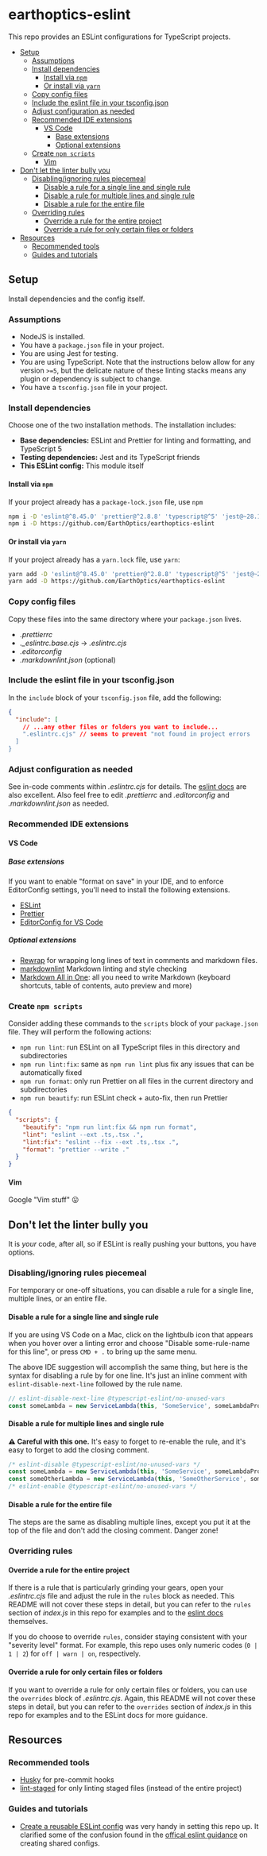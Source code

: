 # earthoptics-eslint

This repo provides an ESLint configurations for TypeScript projects.

- [Setup](#setup)
  - [Assumptions](#assumptions)
  - [Install dependencies](#install-dependencies)
    - [Install via `npm`](#install-via-npm)
    - [Or install via `yarn`](#or-install-via-yarn)
  - [Copy config files](#copy-config-files)
  - [Include the eslint file in your tsconfig.json](#include-the-eslint-file-in-your-tsconfigjson)
  - [Adjust configuration as needed](#adjust-configuration-as-needed)
  - [Recommended IDE extensions](#recommended-ide-extensions)
    - [VS Code](#vs-code)
      - [Base extensions](#base-extensions)
      - [Optional extensions](#optional-extensions)
  - [Create `npm scripts`](#create-npm-scripts)
    - [Vim](#vim)
- [Don't let the linter bully you](#dont-let-the-linter-bully-you)
  - [Disabling/ignoring rules piecemeal](#disablingignoring-rules-piecemeal)
    - [Disable a rule for a single line and single rule](#disable-a-rule-for-a-single-line-and-single-rule)
    - [Disable a rule for multiple lines and single rule](#disable-a-rule-for-multiple-lines-and-single-rule)
    - [Disable a rule for the entire file](#disable-a-rule-for-the-entire-file)
  - [Overriding rules](#overriding-rules)
    - [Override a rule for the entire project](#override-a-rule-for-the-entire-project)
    - [Override a rule for only certain files or folders](#override-a-rule-for-only-certain-files-or-folders)
- [Resources](#resources)
  - [Recommended tools](#recommended-tools)
  - [Guides and tutorials](#guides-and-tutorials)

## Setup

Install dependencies and the config itself.

### Assumptions

- NodeJS is installed.
- You have a `package.json` file in your project.
- You are using Jest for testing.
- You are using TypeScript. Note that the instructions below allow for any version `>=5`, but the
  delicate nature of these linting stacks means any plugin or dependency is subject to change.
- You have a `tsconfig.json` file in your project.

### Install dependencies

Choose one of the two installation methods. The installation includes:

- **Base dependencies:** ESLint and Prettier for linting and formatting, and TypeScript 5
- **Testing dependencies:** Jest and its TypeScript friends
- **This ESLint config:** This module itself

#### Install via `npm`

If your project already has a `package-lock.json` file, use `npm`

```sh
npm i -D 'eslint@^8.45.0' 'prettier@^2.8.8' 'typescript@^5' 'jest@~28.1.3' '@types/jest@~28.1.3' 'ts-jest@^28'
npm i -D https://github.com/EarthOptics/earthoptics-eslint
```

#### Or install via `yarn`

If your project already has a `yarn.lock` file, use `yarn`:

```sh
yarn add -D 'eslint@^8.45.0' 'prettier@^2.8.8' 'typescript@^5' 'jest@~28.1.3' '@types/jest@~28.1.3' 'ts-jest@^28'
yarn add -D https://github.com/EarthOptics/earthoptics-eslint
```

### Copy config files

Copy these files into the same directory where your `package.json` lives.

- _.prettierrc_
- _.\_eslintrc.base.cjs_ -> _.eslintrc.cjs_
- _.editorconfig_
- _.markdownlint.json_ (optional)

### Include the eslint file in your tsconfig.json

In the `include` block of your `tsconfig.json` file, add the following:

```json
{
  "include": [
    // ...any other files or folders you want to include...
    ".eslintrc.cjs" // seems to prevent "not found in project errors
  ]
}
```

### Adjust configuration as needed

See in-code comments within _.eslintrc.cjs_ for details. The [eslint
docs](https://eslint.org/docs/latest/) are also excellent. Also feel free to edit _.prettierrc_ and
_.editorconfig_ and _.markdownlint.json_ as needed.

### Recommended IDE extensions

#### VS Code

##### Base extensions

If you want to enable "format on save" in your IDE, and to enforce EditorConfig settings, you'll
need to install the following extensions.

- [ESLint](https://marketplace.visualstudio.com/items?itemName=dbaeumer.vscode-eslint)
- [Prettier](https://marketplace.visualstudio.com/items?itemName=esbenp.prettier-vscode)
- [EditorConfig for VS Code](https://marketplace.visualstudio.com/items?itemName=EditorConfig.EditorConfig)

##### Optional extensions

- [Rewrap](https://marketplace.visualstudio.com/items?itemName=stkb.rewrap) for wrapping long lines
  of text in comments and markdown files.
- [markdownlint](https://marketplace.visualstudio.com/items?itemName=DavidAnson.vscode-markdownlint)
  Markdown linting and style checking
- [Markdown
  All in One](https://marketplace.visualstudio.com/items?itemName=yzhang.markdown-all-in-one): all
  you need to write Markdown (keyboard shortcuts, table of contents, auto preview and more)

### Create `npm scripts`

Consider adding these commands to the `scripts` block of your `package.json` file. They will perform
the following actions:

- `npm run lint`: run ESLint on all TypeScript files in this directory and subdirectories
- `npm run lint:fix`: same as `npm run lint` plus fix any issues that can be automatically fixed
- `npm run format`: only run Prettier on all files in the current directory and subdirectories
- `npm run beautify`: run ESLint check + auto-fix, then run Prettier

```json
{
  "scripts": {
    "beautify": "npm run lint:fix && npm run format",
    "lint": "eslint --ext .ts,.tsx .",
    "lint:fix": "eslint --fix --ext .ts,.tsx .",
    "format": "prettier --write ."
  }
}
```

#### Vim

Google "Vim stuff" 😛

## Don't let the linter bully you

It is _your_ code, after all, so if ESLint is really pushing your buttons, you have options.

### Disabling/ignoring rules piecemeal

For temporary or one-off situations, you can disable a rule for a single line, multiple lines, or an
entire file.

#### Disable a rule for a single line and single rule

If you are using VS Code on a Mac, click on the lightbulb icon that appears when you hover over a
linting error and choose "Disable some-rule-name for this line", or press `CMD + .` to bring up the
same menu.

The above IDE suggestion will accomplish the same thing, but here is the syntax for disabling a rule
by for one line. It's just an inline comment with `eslint-disable-next-line` followed by the rule
name.

```ts
// eslint-disable-next-line @typescript-eslint/no-unused-vars
const someLambda = new ServiceLambda(this, 'SomeService', someLambdaProps);
```

#### Disable a rule for multiple lines and single rule

**⚠️ Careful with this one.** It's easy to forget to re-enable the rule, and it's easy to forget to
add the closing comment.

```ts
/* eslint-disable @typescript-eslint/no-unused-vars */
const someLambda = new ServiceLambda(this, 'SomeService', someLambdaProps);
const someOtherLambda = new ServiceLambda(this, 'SomeOtherService', someOtherLambdaProps);
/* eslint-enable @typescript-eslint/no-unused-vars */
```

#### Disable a rule for the entire file

The steps are the same as disabling multiple lines, except you put it at the top of the file and
don't add the closing comment. Danger zone!

### Overriding rules

#### Override a rule for the entire project

If there is a rule that is particularly grinding your gears, open your _.eslintrc.cjs_ file and
adjust the rule in the `rules` block as needed. This README will not cover these steps in detail,
but you can refer to the `rules` section of _index.js_ in this repo for examples and to the [eslint
docs](https://eslint.org/docs/latest/) themselves.

If you do choose to override `rules`, consider staying consistent with your "severity level" format.
For example, this repo uses only numeric codes (`0 | 1 | 2`) for `off | warn | on`, respectively.

#### Override a rule for only certain files or folders

If you want to override a rule for only certain files or folders, you can use the `overrides` block
of _.eslintrc.cjs_. Again, this README will not cover these steps in detail, but you can refer to
the `overrides` section of _index.js_ in this repo for examples and to the ESLint docs for more
guidance.

## Resources

### Recommended tools

- [Husky](https://typicode.github.io/husky/) for pre-commit hooks
- [lint-staged](https://github.com/okonet/lint-staged) for only linting staged files (instead of the
  entire project)

### Guides and tutorials

- [Create a reusable ESLint config](https://codinglicks.com/blog/create-a-reusable-eslint-config/)
  was very handy in setting this repo up. It clarified some of the confusion found in the [offical
  eslint guidance](https://eslint.org/docs/latest/extend/shareable-configs) on creating shared
  configs.
